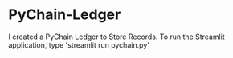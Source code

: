 # PyChain-Ledger
I created a PyChain Ledger to Store Records. To run the Streamlit application, type 'streamlit run pychain.py'

